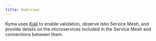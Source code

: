 ```yaml
---
title: Overview
---
```


Kyma uses [Kiali](https://www.kiali.io) to enable validation, observe Istio Service Mesh, and provide details on the microservices included in the Service Mesh and connections between them.
